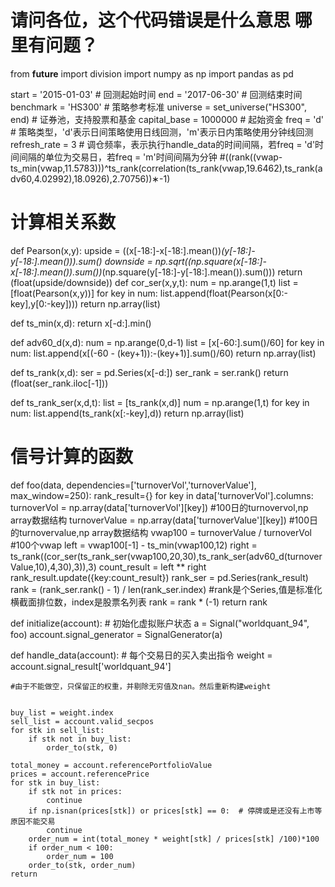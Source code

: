 # 请问各位，这个代码错误是什么意思  哪里有问题？

from __future__ import division
import numpy as np
import pandas as pd

start = '2015-01-03'                       # 回测起始时间
end = '2017-06-30'                         # 回测结束时间
benchmark = 'HS300'                        # 策略参考标准
universe = set_universe("HS300", end)  # 证券池，支持股票和基金
capital_base = 1000000                      # 起始资金
freq = 'd'                                 # 策略类型，'d'表示日间策略使用日线回测，'m'表示日内策略使用分钟线回测
refresh_rate = 3                      # 调仓频率，表示执行handle_data的时间间隔，若freq = 'd'时间间隔的单位为交易日，若freq = 'm'时间间隔为分钟
#((rank((vwap-ts_min(vwap,11.5783)))^ts_rank(correlation(ts_rank(vwap,19.6462),ts_rank(adv60,4.02992),18.0926),2.70756))∗-1)


# 计算相关系数 
def Pearson(x,y):
    upside = ((x[-18:]-x[-18:].mean())*(y[-18:]-y[-18:].mean())).sum()
    downside = np.sqrt((np.square(x[-18:]-x[-18:].mean()).sum())*(np.square(y[-18:]-y[-18:].mean()).sum()))
    return (float(upside/downside))
def cor_ser(x,y,t):
    num = np.arange(1,t)
    list = [float(Pearson(x,y))]
    for key in num:
        list.append(float(Pearson(x[0:-key],y[0:-key])))
    return np.array(list)

def ts_min(x,d):
    return x[-d:].min()

def adv60_d(x,d):
    num = np.arange(0,d-1)
    list = [x[-60:].sum()/60]
    for key in num:
        list.append(x[(-60 - (key+1)):-(key+1)].sum()/60)
    return np.array(list)

def ts_rank(x,d):
    ser = pd.Series(x[-d:])
    ser_rank = ser.rank()
    return (float(ser_rank.iloc[-1]))

def ts_rank_ser(x,d,t):
    list = [ts_rank(x,d)]
    num = np.arange(1,t)
    for key in num:
        list.append(ts_rank(x[:-key],d))
    return np.array(list)

           
    
# 信号计算的函数
def foo(data, dependencies=['turnoverVol','turnoverValue'], max_window=250):
    rank_result={}
    for key in data['turnoverVol'].columns:
        turnoverVol = np.array(data['turnoverVol'][key])         #100日的turnovervol,np array数据结构
        turnoverValue = np.array(data['turnoverValue'][key])   #100日的turnovervalue,np array数据结构
        vwap100 = turnoverValue / turnoverVol #100个vwap
        left = vwap100[-1] - ts_min(vwap100,12)
        right = ts_rank((cor_ser(ts_rank_ser(vwap100,20,30),ts_rank_ser(adv60_d(turnoverValue,10),4,30),3)),3)
        count_result = left ** right
        rank_result.update({key:count_result})
    rank_ser = pd.Series(rank_result)
    rank = (rank_ser.rank() - 1) / len(rank_ser.index)   #rank是个Series,值是标准化横截面排位数，index是股票名列表
    rank = rank * (-1)
    return rank
    
    
def initialize(account):                   # 初始化虚拟账户状态
    a = Signal("worldquant_94", foo)
    account.signal_generator = SignalGenerator(a)
    
def handle_data(account):                  # 每个交易日的买入卖出指令
    weight = account.signal_result['worldquant_94']
    
    #由于不能做空，只保留正的权重，并剔除无穷值及nan。然后重新构建weight
    
 
    buy_list = weight.index
    sell_list = account.valid_secpos
    for stk in sell_list:
        if stk not in buy_list:
            order_to(stk, 0)
        
    total_money = account.referencePortfolioValue
    prices = account.referencePrice 
    for stk in buy_list:
        if stk not in prices:
            continue
        if np.isnan(prices[stk]) or prices[stk] == 0:  # 停牌或是还没有上市等原因不能交易
            continue
        order_num = int(total_money * weight[stk] / prices[stk] /100)*100
        if order_num < 100:
            order_num = 100
        order_to(stk, order_num)
    return